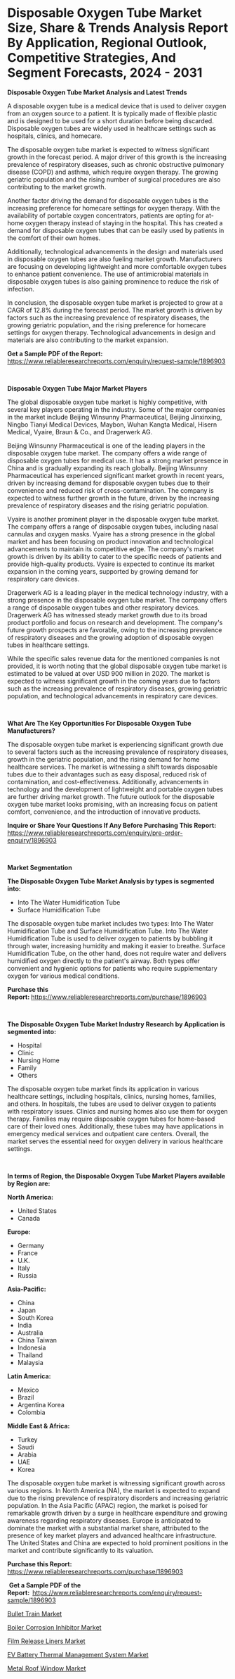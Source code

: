<p><h1>Disposable Oxygen Tube Market Size, Share & Trends Analysis Report By Application, Regional Outlook, Competitive Strategies, And Segment Forecasts, 2024 - 2031</h1></p><p><strong>Disposable Oxygen Tube Market Analysis and Latest Trends</strong></p>
<p><p>A disposable oxygen tube is a medical device that is used to deliver oxygen from an oxygen source to a patient. It is typically made of flexible plastic and is designed to be used for a short duration before being discarded. Disposable oxygen tubes are widely used in healthcare settings such as hospitals, clinics, and homecare.</p><p>The disposable oxygen tube market is expected to witness significant growth in the forecast period. A major driver of this growth is the increasing prevalence of respiratory diseases, such as chronic obstructive pulmonary disease (COPD) and asthma, which require oxygen therapy. The growing geriatric population and the rising number of surgical procedures are also contributing to the market growth.</p><p>Another factor driving the demand for disposable oxygen tubes is the increasing preference for homecare settings for oxygen therapy. With the availability of portable oxygen concentrators, patients are opting for at-home oxygen therapy instead of staying in the hospital. This has created a demand for disposable oxygen tubes that can be easily used by patients in the comfort of their own homes.</p><p>Additionally, technological advancements in the design and materials used in disposable oxygen tubes are also fueling market growth. Manufacturers are focusing on developing lightweight and more comfortable oxygen tubes to enhance patient convenience. The use of antimicrobial materials in disposable oxygen tubes is also gaining prominence to reduce the risk of infection.</p><p>In conclusion, the disposable oxygen tube market is projected to grow at a CAGR of 12.8% during the forecast period. The market growth is driven by factors such as the increasing prevalence of respiratory diseases, the growing geriatric population, and the rising preference for homecare settings for oxygen therapy. Technological advancements in design and materials are also contributing to the market expansion.</p></p>
<p><strong>Get a Sample PDF of the Report:&nbsp;</strong> <a href="https://www.reliableresearchreports.com/enquiry/request-sample/1896903">https://www.reliableresearchreports.com/enquiry/request-sample/1896903</a></p>
<p>&nbsp;</p>
<p><strong>Disposable Oxygen Tube Major Market Players</strong></p>
<p><p>The global disposable oxygen tube market is highly competitive, with several key players operating in the industry. Some of the major companies in the market include Beijing Winsunny Pharmaceutical, Beijing Jinxinxing, Ningbo Tianyi Medical Devices, Maybon, Wuhan Kangta Medical, Hisern Medical, Vyaire, Braun & Co., and Dragerwerk AG.</p><p>Beijing Winsunny Pharmaceutical is one of the leading players in the disposable oxygen tube market. The company offers a wide range of disposable oxygen tubes for medical use. It has a strong market presence in China and is gradually expanding its reach globally. Beijing Winsunny Pharmaceutical has experienced significant market growth in recent years, driven by increasing demand for disposable oxygen tubes due to their convenience and reduced risk of cross-contamination. The company is expected to witness further growth in the future, driven by the increasing prevalence of respiratory diseases and the rising geriatric population.</p><p>Vyaire is another prominent player in the disposable oxygen tube market. The company offers a range of disposable oxygen tubes, including nasal cannulas and oxygen masks. Vyaire has a strong presence in the global market and has been focusing on product innovation and technological advancements to maintain its competitive edge. The company's market growth is driven by its ability to cater to the specific needs of patients and provide high-quality products. Vyaire is expected to continue its market expansion in the coming years, supported by growing demand for respiratory care devices.</p><p>Dragerwerk AG is a leading player in the medical technology industry, with a strong presence in the disposable oxygen tube market. The company offers a range of disposable oxygen tubes and other respiratory devices. Dragerwerk AG has witnessed steady market growth due to its broad product portfolio and focus on research and development. The company's future growth prospects are favorable, owing to the increasing prevalence of respiratory diseases and the growing adoption of disposable oxygen tubes in healthcare settings.</p><p>While the specific sales revenue data for the mentioned companies is not provided, it is worth noting that the global disposable oxygen tube market is estimated to be valued at over USD 900 million in 2020. The market is expected to witness significant growth in the coming years due to factors such as the increasing prevalence of respiratory diseases, growing geriatric population, and technological advancements in respiratory care devices.</p></p>
<p>&nbsp;</p>
<p><strong>What Are The Key Opportunities For Disposable Oxygen Tube Manufacturers?</strong></p>
<p><p>The disposable oxygen tube market is experiencing significant growth due to several factors such as the increasing prevalence of respiratory diseases, growth in the geriatric population, and the rising demand for home healthcare services. The market is witnessing a shift towards disposable tubes due to their advantages such as easy disposal, reduced risk of contamination, and cost-effectiveness. Additionally, advancements in technology and the development of lightweight and portable oxygen tubes are further driving market growth. The future outlook for the disposable oxygen tube market looks promising, with an increasing focus on patient comfort, convenience, and the introduction of innovative products.</p></p>
<p><strong>Inquire or Share Your Questions If Any Before Purchasing This Report:</strong> <a href="https://www.reliableresearchreports.com/enquiry/pre-order-enquiry/1896903">https://www.reliableresearchreports.com/enquiry/pre-order-enquiry/1896903</a></p>
<p>&nbsp;</p>
<p><strong>Market Segmentation</strong></p>
<p><strong>The Disposable Oxygen Tube Market Analysis by types is segmented into:</strong></p>
<p><ul><li>Into The Water Humidification Tube</li><li>Surface Humidification Tube</li></ul></p>
<p><p>The disposable oxygen tube market includes two types: Into The Water Humidification Tube and Surface Humidification Tube. Into The Water Humidification Tube is used to deliver oxygen to patients by bubbling it through water, increasing humidity and making it easier to breathe. Surface Humidification Tube, on the other hand, does not require water and delivers humidified oxygen directly to the patient's airway. Both types offer convenient and hygienic options for patients who require supplementary oxygen for various medical conditions.</p></p>
<p><strong>Purchase this Report:&nbsp;</strong><a href="https://www.reliableresearchreports.com/purchase/1896903">https://www.reliableresearchreports.com/purchase/1896903</a></p>
<p>&nbsp;</p>
<p><strong>The Disposable Oxygen Tube Market Industry Research by Application is segmented into:</strong></p>
<p><ul><li>Hospital</li><li>Clinic</li><li>Nursing Home</li><li>Family</li><li>Others</li></ul></p>
<p><p>The disposable oxygen tube market finds its application in various healthcare settings, including hospitals, clinics, nursing homes, families, and others. In hospitals, the tubes are used to deliver oxygen to patients with respiratory issues. Clinics and nursing homes also use them for oxygen therapy. Families may require disposable oxygen tubes for home-based care of their loved ones. Additionally, these tubes may have applications in emergency medical services and outpatient care centers. Overall, the market serves the essential need for oxygen delivery in various healthcare settings.</p></p>
<p>&nbsp;</p>
<p><strong>In terms of Region, the Disposable Oxygen Tube Market Players available by Region are:</strong></p>
<p>
    <p> <strong> North America: </strong>
        <ul>
            <li>United States</li>
            <li>Canada</li>
        </ul>
        </p> 
    <p> <strong> Europe: </strong>
        <ul>
            <li>Germany</li>
            <li>France</li>
            <li>U.K.</li>
            <li>Italy</li>
            <li>Russia</li>
        </ul>
        </p> 
    <p> <strong> Asia-Pacific: </strong>
        <ul>
            <li>China</li>
            <li>Japan</li>
            <li>South Korea</li>
            <li>India</li>
            <li>Australia</li>
            <li>China Taiwan</li>
            <li>Indonesia</li>
            <li>Thailand</li>
            <li>Malaysia</li>
        </ul>
        </p> 
    <p> <strong> Latin America: </strong>
        <ul>
            <li>Mexico</li>
            <li>Brazil</li>
            <li>Argentina Korea</li>
            <li>Colombia</li>
        </ul>
        </p> 
    <p> <strong> Middle East & Africa: </strong>
        <ul>
            <li>Turkey</li>
            <li>Saudi</li>
            <li>Arabia</li>
            <li>UAE</li>
            <li>Korea</li>
        </ul>
    </p>
    </p>
<p><p>The disposable oxygen tube market is witnessing significant growth across various regions. In North America (NA), the market is expected to expand due to the rising prevalence of respiratory disorders and increasing geriatric population. In the Asia Pacific (APAC) region, the market is poised for remarkable growth driven by a surge in healthcare expenditure and growing awareness regarding respiratory diseases. Europe is anticipated to dominate the market with a substantial market share, attributed to the presence of key market players and advanced healthcare infrastructure. The United States and China are expected to hold prominent positions in the market and contribute significantly to its valuation.</p></p>
<p><strong>Purchase this Report: </strong><a href="https://www.reliableresearchreports.com/purchase/1896903">https://www.reliableresearchreports.com/purchase/1896903</a></p>
<p>&nbsp;<strong>Get a Sample PDF of the Report:&nbsp;&nbsp;</strong><a href="https://www.reliableresearchreports.com/enquiry/request-sample/1896903">https://www.reliableresearchreports.com/enquiry/request-sample/1896903</a></p>
<p><strong></strong></p>
<p><p><a href="https://medium.com/p/5e4aa9e5038d/edit">Bullet Train Market</a></p><p><a href="https://medium.com/@samirmayert64/boiler-corrosion-inhibitor-market-furnishes-information-on-market-share-market-trends-and-market-28a9e334970a">Boiler Corrosion Inhibitor Market</a></p><p><a href="https://medium.com/@samirmayert64/film-release-liners-market-the-key-to-successful-business-strategy-forecast-till-2031-5d586bbda1a4">Film Release Liners Market</a></p><p><a href="https://medium.com/p/f8a19e641789/edit">EV Battery Thermal Management System Market</a></p><p><a href="https://medium.com/@samirmayert64/metal-roof-window-market-trends-forecast-and-competitive-analysis-to-2031-33698aaaf7e8">Metal Roof Window Market</a></p></p>